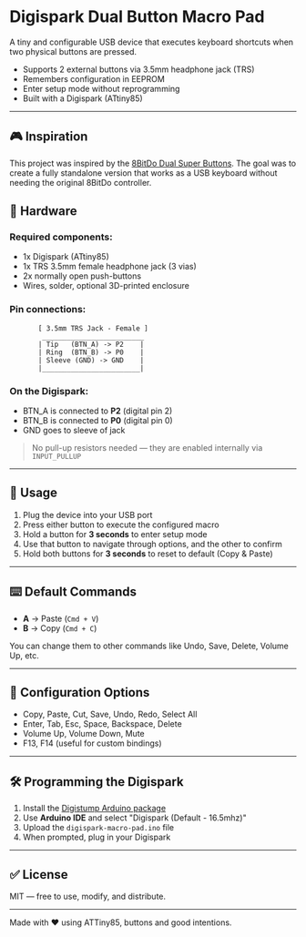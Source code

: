 # Digispark Dual Button Macro Pad

A tiny and configurable USB device that executes keyboard shortcuts when two physical buttons are pressed.

- Supports 2 external buttons via 3.5mm headphone jack (TRS)
- Remembers configuration in EEPROM
- Enter setup mode without reprogramming
- Built with a Digispark (ATtiny85)

---

## 🎮 Inspiration

This project was inspired by the [8BitDo Dual Super Buttons](https://shop.8bitdo.com/products/8bitdo-dual-super-buttons). The goal was to create a fully standalone version that works as a USB keyboard without needing the original 8BitDo controller.

## 🔧 Hardware

### Required components:
- 1x Digispark (ATtiny85)
- 1x TRS 3.5mm female headphone jack (3 vias)
- 2x normally open push-buttons
- Wires, solder, optional 3D-printed enclosure

### Pin connections:

```
       [ 3.5mm TRS Jack - Female ]
        _________________________
       | Tip   (BTN_A) -> P2    |
       | Ring  (BTN_B) -> P0    |
       | Sleeve (GND) -> GND    |
       |________________________|
```

### On the Digispark:
- BTN_A is connected to **P2** (digital pin 2)
- BTN_B is connected to **P0** (digital pin 0)
- GND goes to sleeve of jack

> No pull-up resistors needed — they are enabled internally via `INPUT_PULLUP`

---

## 🔌 Usage

1. Plug the device into your USB port
2. Press either button to execute the configured macro
3. Hold a button for **3 seconds** to enter setup mode
4. Use that button to navigate through options, and the other to confirm
5. Hold both buttons for **3 seconds** to reset to default (Copy & Paste)

---

## ⌨️ Default Commands
- **A** → Paste (`Cmd + V`)
- **B** → Copy (`Cmd + C`)

You can change them to other commands like Undo, Save, Delete, Volume Up, etc.

---

## 🧠 Configuration Options
- Copy, Paste, Cut, Save, Undo, Redo, Select All
- Enter, Tab, Esc, Space, Backspace, Delete
- Volume Up, Volume Down, Mute
- F13, F14 (useful for custom bindings)

---

## 🛠️ Programming the Digispark

1. Install the [Digistump Arduino package](http://digistump.com/wiki/digispark/tutorials/connecting)
2. Use **Arduino IDE** and select "Digispark (Default - 16.5mhz)"
3. Upload the `digispark-macro-pad.ino` file
4. When prompted, plug in your Digispark

---

## ✅ License
MIT — free to use, modify, and distribute.

---

Made with ❤️ using ATTiny85, buttons and good intentions.
